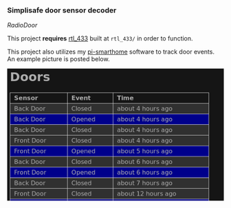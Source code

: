 ### Simplisafe door sensor decoder
*RadioDoor*


This project **requires** [rtl_433](https://github.com/merbanan/rtl_433) built at `rtl_433/` in order to function.

This project also utilizes my [pi-smarthome](https://github.com/joelewiss/pi-smarthome) software to track door events. An example picture is posted below.

![Example Picture](https://raw.githubusercontent.com/joelewiss/radiodoor/master/doc/example.png)
